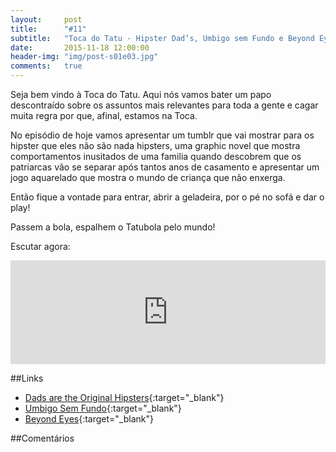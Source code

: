 ```yaml
---
layout:     post
title:      "#11"
subtitle:   "Toca do Tatu - Hipster Dad’s, Umbigo sem Fundo e Beyond Eyes"
date:       2015-11-18 12:00:00
header-img: "img/post-s01e03.jpg"
comments: 	true
---
```


Seja bem vindo à Toca do Tatu. Aqui nós vamos bater um papo descontraído sobre os assuntos mais relevantes para toda a gente e cagar muita regra por que, afinal, estamos na Toca.

No episódio de hoje vamos apresentar um tumblr que vai mostrar para os hipster que eles não são nada hipsters, uma graphic novel que mostra comportamentos inusitados de uma familia quando descobrem que os patriarcas vão se separar após tantos anos de casamento e apresentar um jogo aquarelado que mostra o mundo de criança que não enxerga.

Então fique a vontade para entrar, abrir a geladeira, por o pé no sofá e dar o play!

Passem a bola, espalhem o Tatubola pelo mundo!

Escutar agora:

<iframe width="100%" height="166" scrolling="no" frameborder="no" src="https://w.soundcloud.com/player/?url=https%3A//api.soundcloud.com/tracks/233760354&amp;color=ff5500&amp;auto_play=false&amp;hide_related=false&amp;show_comments=true&amp;show_user=true&amp;show_reposts=false"></iframe>


##Links
* [Dads are the Original Hipsters](http://dadsaretheoriginalhipster.tumblr.com/){:target="_blank"}
* [Umbigo Sem Fundo](http://goo.gl/5C5qRF){:target="_blank"}
* [Beyond Eyes](http://www.beyondeyes-game.com/){:target="_blank"}


##Comentários
